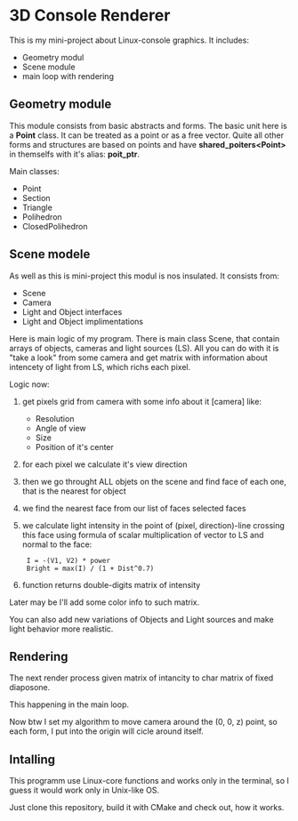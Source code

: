 # 3D Console Renderer

This is my mini-project about Linux-console graphics.
It includes:

* Geometry modul
* Scene module
* main loop with rendering

## Geometry module

This module consists from basic abstracts and forms.
The basic unit here is a **Point** class. It can be treated as a point or as a free vector. 
Quite all other forms and structures are based on points and have **shared_poiters\<Point\>** in themselfs with it's alias: **poit_ptr**.

Main classes:

* Point
* Section
* Triangle
* Polihedron
* ClosedPolihedron

## Scene modele ##

As well as this is mini-project this modul is nos insulated. It consists from:

* Scene
* Camera
* Light and Object interfaces
* Light and Object implimentations

Here is main logic of my program.
There is main class Scene, that contain arrays of objects, cameras and light sources (LS).
All you can do with it is "take a look" from some camera and get matrix with information about intencety of light from LS, which richs each pixel.

Logic now:

1. get pixels grid from camera with some info about it [camera] like:

    * Resolution
    * Angle of view
    * Size
    * Position of it's center

2. for each pixel we calculate it's view direction
3. then we go throught ALL objets on the scene and find face of each one, that is the nearest for object
4. we find the nearest face from our list of faces selected faces
5. we calculate light intensity in the point of (pixel, direction)-line crossing this face using formula of scalar multiplication of vector to LS and normal to the face:

        I = -(V1, V2) * power
        Bright = max(I) / (1 + Dist^0.7)

6. function returns double-digits matrix of intensity

Later may be I'll add some color info to such matrix.

You can also add new variations of Objects and Light sources and make light behavior more realistic.

## Rendering ##

The next render process given matrix of intancity to char matrix of fixed diaposone.

This happening in the main loop.

Now btw I set my algorithm to move camera around the (0, 0, z) point, so each form, I put into the origin will cicle around itself.

## Intalling ##

This programm use Linux-core functions and works only in the terminal, so I guess it would work only in Unix-like OS.

Just clone this repository, build it with CMake and check out, how it works.